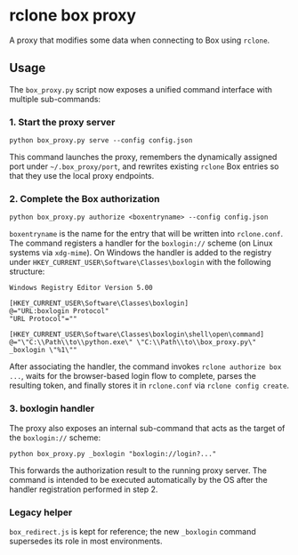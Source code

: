 # rclone box proxy
A proxy that modifies some data when connecting to Box using `rclone`.

## Usage

The `box_proxy.py` script now exposes a unified command interface with multiple sub-commands:

### 1. Start the proxy server

```
python box_proxy.py serve --config config.json
```

This command launches the proxy, remembers the dynamically assigned port under `~/.box_proxy/port`, and rewrites existing `rclone` Box entries so that they use the local proxy endpoints.

### 2. Complete the Box authorization

```
python box_proxy.py authorize <boxentryname> --config config.json
```

`boxentryname` is the name for the entry that will be written into `rclone.conf`. The command registers a handler for the `boxlogin://` scheme (on Linux systems via `xdg-mime`). On Windows the handler is added to the registry under `HKEY_CURRENT_USER\Software\Classes\boxlogin` with the following structure:

```
Windows Registry Editor Version 5.00

[HKEY_CURRENT_USER\Software\Classes\boxlogin]
@="URL:boxlogin Protocol"
"URL Protocol"=""

[HKEY_CURRENT_USER\Software\Classes\boxlogin\shell\open\command]
@="\"C:\\Path\\to\\python.exe\" \"C:\\Path\\to\\box_proxy.py\" _boxlogin \"%1\""
```

After associating the handler, the command invokes `rclone authorize box ...`, waits for the browser-based login flow to complete, parses the resulting token, and finally stores it in `rclone.conf` via `rclone config create`.

### 3. boxlogin handler

The proxy also exposes an internal sub-command that acts as the target of the `boxlogin://` scheme:

```
python box_proxy.py _boxlogin "boxlogin://login?..."
```

This forwards the authorization result to the running proxy server. The command is intended to be executed automatically by the OS after the handler registration performed in step 2.

### Legacy helper

`box_redirect.js` is kept for reference; the new `_boxlogin` command supersedes its role in most environments.
